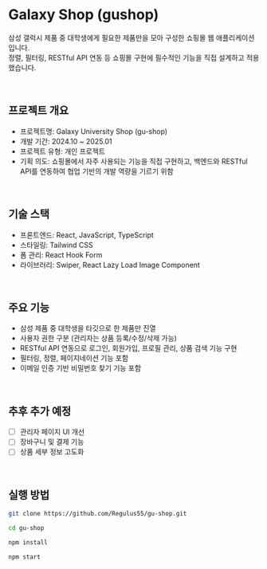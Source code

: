 # Galaxy Shop (gushop)

삼성 갤럭시 제품 중 대학생에게 필요한 제품만을 모아 구성한 쇼핑몰 웹 애플리케이션입니다.  
정렬, 필터링, RESTful API 연동 등 쇼핑몰 구현에 필수적인 기능을 직접 설계하고 적용했습니다.

<br/>

## 프로젝트 개요

- 프로젝트명: Galaxy University Shop (gu-shop)
- 개발 기간: 2024.10 ~ 2025.01
- 프로젝트 유형: 개인 프로젝트
- 기획 의도: 쇼핑몰에서 자주 사용되는 기능을 직접 구현하고, 
  백엔드와 RESTful API를 연동하여 협업 기반의 개발 역량을 기르기 위함

<br/>

## 기술 스택

- 프론트엔드: React, JavaScript, TypeScript
- 스타일링: Tailwind CSS
- 폼 관리: React Hook Form
- 라이브러리: Swiper, React Lazy Load Image Component

<br/>

## 주요 기능

- 삼성 제품 중 대학생을 타깃으로 한 제품만 진열
- 사용자 권한 구분 (관리자는 상품 등록/수정/삭제 가능)
- RESTful API 연동으로 로그인, 회원가입, 프로필 관리, 상품 검색 기능 구현
- 필터링, 정렬, 페이지네이션 기능 포함
- 이메일 인증 기반 비밀번호 찾기 기능 포함

<br/>

## 추후 추가 예정

- [ ] 관리자 페이지 UI 개선  
- [ ] 장바구니 및 결제 기능  
- [ ] 상품 세부 정보 고도화  

<br/>

## 실행 방법

```bash
git clone https://github.com/Regulus55/gu-shop.git

cd gu-shop

npm install

npm start
